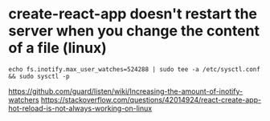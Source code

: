 # create-react-app doesn't restart the server when you change the content of a file (linux)

`
echo fs.inotify.max_user_watches=524288 | sudo tee -a /etc/sysctl.conf && sudo sysctl -p
`

https://github.com/guard/listen/wiki/Increasing-the-amount-of-inotify-watchers
https://stackoverflow.com/questions/42014924/react-create-app-hot-reload-is-not-always-working-on-linux
